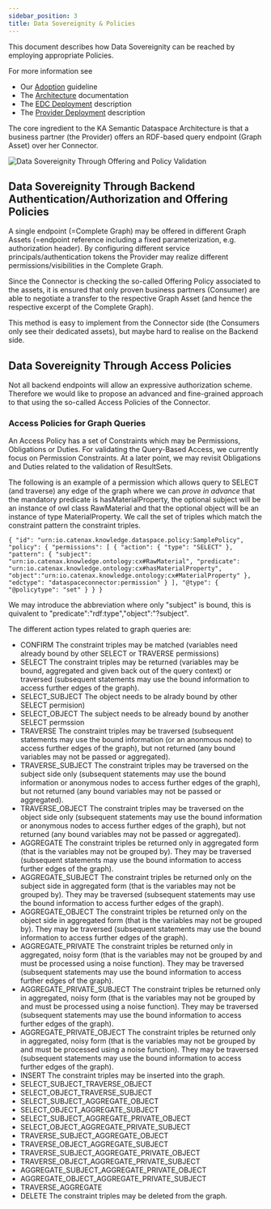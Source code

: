 ```yaml
---
sidebar_position: 3
title: Data Sovereignity & Policies
---
```


This document describes how Data Sovereignity can be reached by employing appropriate Policies.

For more information see

* Our [Adoption](../adoption-view/intro) guideline
* The [Architecture](../development-view/architecture) documentation
* The [EDC Deployment](agent_edc) description
* The [Provider Deployment](agent_edc) description

The core ingredient to the KA Semantic Dataspace Architecture is that a business partner (the Provider) offers an RDF-based query endpoint (Graph Asset) over her Connector.

![Data Sovereignity Through Offering and Policy Validation](/img/graph_asset.png)

## Data Sovereignity Through Backend Authentication/Authorization and Offering Policies

A single endpoint (=Complete Graph) may be offered in different Graph Assets (=endpoint reference including a fixed parameterization, e.g. authorization header). By configuring different service principals/authentication tokens the Provider may realize different permissions/visibilities in the Complete Graph.

Since the Connector is checking the so-called Offering Policy associated to the assets, it is ensured that only proven business partners (Consumer) are able to negotiate a transfer to the respective Graph Asset (and hence the respective excerpt of the Complete Graph).

This method is easy to implement from the Connector side (the Consumers only see their dedicated assets), but maybe hard to realise on the Backend side.

## Data Sovereignity Through Access Policies

Not all backend endpoints will allow an expressive authorization scheme. Therefore we would like to propose an advanced and fine-grained approach to that using the so-called Access Policies of the Connector.

### Access Policies for Graph Queries

An Access Policy has a set of Constraints which may be Permissions, Obligations or Duties. For validating the Query-Based Access, we currently focus on Permission Constraints. At a later point, we may revisit Obligations and Duties related to the validation of ResultSets.

The following is an example of a permission which allows query to SELECT (and traverse) any edge of the graph where we can *prove in advance* that the mandatory predicate is hasMaterialProperty, the optional subject will be an instance of owl class RawMaterial and that the optional object will be an instance of type MaterialProperty. We call the set of triples which match the constraint pattern the constraint triples.  

``
{
  "id": "urn:io.catenax.knowledge.dataspace.policy:SamplePolicy",
  "policy": {
      "permissions": [
        {
        "action": {
            "type": "SELECT"
        },
        "pattern": {
            "subject": "urn:io.catenax.knowledge.ontology:cx#RawMaterial",
            "predicate": "urn:io.catenax.knowledge.ontology:cx#hasMaterialProperty",
            "object":"urn:io.catenax.knowledge.ontology:cx#MaterialProperty"
        },
        "edctype": "dataspaceconnector:permission"
        }
    ],
    "@type": {
        "@policytype": "set"
    }
  }
}
``

We may introduce the abbreviation where only "subject" is bound, this is quivalent to "predicate":"rdf:type","object":"?subject".

The different action types related to graph queries are:

* CONFIRM The constraint triples may be matched (variables need already bound by other SELECT or TRAVERSE permissions)
* SELECT The constraint triples may be returned (variables may be bound, aggregated and given back
  out of the
  query context) or traversed (subsequent statements may use the bound information to access further edges of the graph).
* SELECT_SUBJECT The object needs to be alrady bound by other SELECT permision)
* SELECT_OBJECT The subject needs to be already bound by another SELECT permssion
* TRAVERSE The constraint triples may be traversed (subsequent statements may use the bound
  information (or an anonmous node) to access further edges of the graph), but not returned (any bound variables may not be passed or aggregated).
* TRAVERSE_SUBJECT The constraint triples may be traversed on the subject side only (subsequent statements may use the bound
  information or anonymous nodes to access further edges of the graph), but not returned (any bound variables may not be passed or aggregated).
* TRAVERSE_OBJECT The constraint triples may be traversed on the object side only (subsequent statements may use the bound
  information or anonymous nodes to access further edges of the graph), but not returned (any bound variables may not be passed or aggregated).
* AGGREGATE The constraint triples be returned only in aggregated form (that is the variables may not
  be grouped by). They may be traversed (subsequent statements may use the bound
  information to access further edges of the graph).
* AGGREGATE_SUBJECT The constraint triples be returned only on the subject side in aggregated form (that is the variables may not
  be grouped by). They may be traversed (subsequent statements may use the bound
  information to access further edges of the graph).
* AGGREGATE_OBJECT The constraint triples be returned only on the object side in aggregated form (that is the variables may not
  be grouped by). They may be traversed (subsequent statements may use the bound
  information to access further edges of the graph).
* AGGREGATE_PRIVATE The constraint triples be returned only in aggregated, noisy form (that is the
  variables may not be grouped by and must be processed using a noise function). They may be traversed (subsequent statements may use the bound information to access further edges of the graph).
* AGGREGATE_PRIVATE_SUBJECT The constraint triples be returned only in aggregated, noisy form (that is the
  variables may not be grouped by and must be processed using a noise function). They may be traversed (subsequent statements may use the bound information to access further edges of the graph).
* AGGREGATE_PRIVATE_OBJECT The constraint triples be returned only in aggregated, noisy form (that is the
  variables may not be grouped by and must be processed using a noise function). They may be traversed (subsequent statements may use the bound information to access further edges of the graph).
* INSERT The constraint triples may be inserted into the graph.
* SELECT_SUBJECT_TRAVERSE_OBJECT
* SELECT_OBJECT_TRAVERSE_SUBJECT
* SELECT_SUBJECT_AGGREGATE_OBJECT
* SELECT_OBJECT_AGGREGATE_SUBJECT
* SELECT_SUBJECT_AGGREGATE_PRIVATE_OBJECT
* SELECT_OBJECT_AGGREGATE_PRIVATE_SUBJECT
* TRAVERSE_SUBJECT_AGGREGATE_OBJECT
* TRAVERSE_OBJECT_AGGREGATE_SUBJECT
* TRAVERSE_SUBJECT_AGGREGATE_PRIVATE_OBJECT
* TRAVERSE_OBJECT_AGGREGATE_PRIVATE_SUBJECT
* AGGREGATE_SUBJECT_AGGREGATE_PRIVATE_OBJECT
* AGGREGATE_OBJECT_AGGREGATE_PRIVATE_SUBJECT
* TRAVERSE_AGGREGATE
* DELETE The constraint triples may be deleted from the graph.
